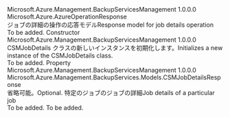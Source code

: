 <Type Name="CSMJobDetails" FullName="Microsoft.Azure.Management.BackupServices.Models.CSMJobDetails">
  <TypeSignature Language="C#" Value="public class CSMJobDetails : Microsoft.Azure.AzureOperationResponse" />
  <TypeSignature Language="ILAsm" Value=".class public auto ansi beforefieldinit CSMJobDetails extends Microsoft.Azure.AzureOperationResponse" />
  <TypeSignature Language="DocId" Value="T:Microsoft.Azure.Management.BackupServices.Models.CSMJobDetails" />
  <TypeSignature Language="VB.NET" Value="Public Class CSMJobDetails&#xA;Inherits AzureOperationResponse" />
  <TypeSignature Language="F#" Value="type CSMJobDetails = class&#xA;    inherit AzureOperationResponse" />
  <AssemblyInfo>
    <AssemblyName>Microsoft.Azure.Management.BackupServicesManagement</AssemblyName>
    <AssemblyVersion>1.0.0.0</AssemblyVersion>
  </AssemblyInfo>
  <Base>
    <BaseTypeName>Microsoft.Azure.AzureOperationResponse</BaseTypeName>
  </Base>
  <Interfaces />
  <Docs>
    <summary>
            <span data-ttu-id="8e94d-101">ジョブの詳細の操作の応答モデル</span><span class="sxs-lookup"><span data-stu-id="8e94d-101">Response model for job details operation</span></span>
            </summary>
    <remarks>To be added.</remarks>
  </Docs>
  <Members>
    <Member MemberName=".ctor">
      <MemberSignature Language="C#" Value="public CSMJobDetails ();" />
      <MemberSignature Language="ILAsm" Value=".method public hidebysig specialname rtspecialname instance void .ctor() cil managed" />
      <MemberSignature Language="DocId" Value="M:Microsoft.Azure.Management.BackupServices.Models.CSMJobDetails.#ctor" />
      <MemberSignature Language="VB.NET" Value="Public Sub New ()" />
      <MemberType>Constructor</MemberType>
      <AssemblyInfo>
        <AssemblyName>Microsoft.Azure.Management.BackupServicesManagement</AssemblyName>
        <AssemblyVersion>1.0.0.0</AssemblyVersion>
      </AssemblyInfo>
      <Parameters />
      <Docs>
        <summary>
            <span data-ttu-id="8e94d-102">CSMJobDetails クラスの新しいインスタンスを初期化します。</span><span class="sxs-lookup"><span data-stu-id="8e94d-102">Initializes a new instance of the CSMJobDetails class.</span></span>
            </summary>
        <remarks>To be added.</remarks>
      </Docs>
    </Member>
    <Member MemberName="Value">
      <MemberSignature Language="C#" Value="public Microsoft.Azure.Management.BackupServices.Models.CSMJobDetailsResponse Value { get; set; }" />
      <MemberSignature Language="ILAsm" Value=".property instance class Microsoft.Azure.Management.BackupServices.Models.CSMJobDetailsResponse Value" />
      <MemberSignature Language="DocId" Value="P:Microsoft.Azure.Management.BackupServices.Models.CSMJobDetails.Value" />
      <MemberSignature Language="VB.NET" Value="Public Property Value As CSMJobDetailsResponse" />
      <MemberSignature Language="F#" Value="member this.Value : Microsoft.Azure.Management.BackupServices.Models.CSMJobDetailsResponse with get, set" Usage="Microsoft.Azure.Management.BackupServices.Models.CSMJobDetails.Value" />
      <MemberType>Property</MemberType>
      <AssemblyInfo>
        <AssemblyName>Microsoft.Azure.Management.BackupServicesManagement</AssemblyName>
        <AssemblyVersion>1.0.0.0</AssemblyVersion>
      </AssemblyInfo>
      <ReturnValue>
        <ReturnType>Microsoft.Azure.Management.BackupServices.Models.CSMJobDetailsResponse</ReturnType>
      </ReturnValue>
      <Docs>
        <summary>
            <span data-ttu-id="8e94d-103">省略可能。</span><span class="sxs-lookup"><span data-stu-id="8e94d-103">Optional.</span></span> <span data-ttu-id="8e94d-104">特定のジョブのジョブの詳細</span><span class="sxs-lookup"><span data-stu-id="8e94d-104">Job details of a particular job</span></span>
            </summary>
        <value>To be added.</value>
        <remarks>To be added.</remarks>
      </Docs>
    </Member>
  </Members>
</Type>